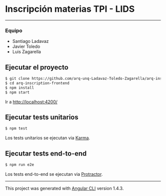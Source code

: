 # Inscripción materias TPI - LIDS
 ***
 
  ### Equipo
   - Santiago Ladavaz
   - Javier Toledo
   - Luis Zagarella

## Ejecutar el proyecto

 ```sh
 $ git clone https://github.com/arq-unq-Ladavaz-Toledo-Zagarella/arq-inscription-frontend.git
 $ cd arq-inscription-frontend
 $ npm install
 $ npm start
 ```
Ir a [http://localhost:4200/](http://localhost:4200/)

## Ejecutar tests unitarios

 ```sh
 $ npm test
 ```
Los tests unitarios se ejecutan via [Karma].

## Ejecutar tests end-to-end 

 ```sh
 $ npm run e2e
 ```
Los tests end-to-end se ejecutan via [Protractor].

***
This project was generated with [Angular CLI] version 1.4.3.

[Karma]: <https://karma-runner.github.io>
[Protractor]: <http://www.protractortest.org/>
[Angular CLI]: <https://github.com/angular/angular-cli>